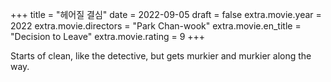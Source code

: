+++
title = "헤어질 결심"
date = 2022-09-05
draft = false
extra.movie.year = 2022
extra.movie.directors = "Park Chan-wook"
extra.movie.en_title = "Decision to Leave"
extra.movie.rating = 9
+++

Starts of clean, like the detective, but gets murkier and murkier along the way.<!-- more -->